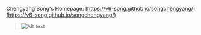 Chengyang Song's Homepage: [https://v6-song.github.io/songchengyang/](https://v6-song.github.io/songchengyang/)
> ![Alt text](/images/lablogo.png)
